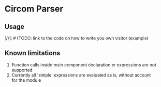 # Circom Parser

## Usage

[//]: # (TODO: link to the code on how to write you own visitor (example)

## Known limitations

1. Function calls inside main component declaration or expressions are not supported
2. Currently all 'simple' expressions are evaluated as is, without account for the module